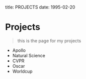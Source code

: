 title: PROJECTS
date: 1995-02-20

# Projects
> this is the page for my projects

* Apollo
* Natural Science
* CVPR
* Oscar
* Worldcup
